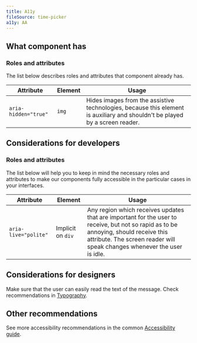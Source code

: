 ```yaml
---
title: A11y
fileSource: time-picker
a11y: AA
---
```


## What component has

### Roles and attributes

The list below describes roles and attributes that component already has.

| Attribute            | Element | Usage                                                                                                                        |
| -------------------- | ------- | ---------------------------------------------------------------------------------------------------------------------------- |
| `aria-hidden="true"` | `img`   | Hides images from the assistive technologies, because this element is auxiliary and shouldn't be played by a screen reader. |

## Considerations for developers

### Roles and attributes

The list below will help you to keep in mind the necessary roles and attributes to make our components fully accessible in the particular cases in your interfaces.

| Attribute            | Element           | Usage                                                                                                                                                                                                            |
| -------------------- | ----------------- | ---------------------------------------------------------------------------------------------------------------------------------------------------------------------------------------------------------------- |
| `aria-live="polite"` | Implicit on `div` | Any region which receives updates that are important for the user to receive, but not so rapid as to be annoying, should receive this attribute. The screen reader will speak changes whenever the user is idle. |

## Considerations for designers

Make sure that the user can easily read the text of the message. Check recommendations in [Typography](/style/typography/typography-a11y/#considerations_for_designers).

## Other recommendations

See more accessibility recommendations in the common [Accessibility guide](/core-principles/a11y/).
